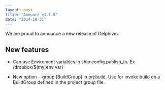 ```yaml
---
layout: post
title: "Annunce v3.1.0"
date: "2014-10-31"
---
```


We are proud to announce a new release of Delphivm.

## New features

* Can use Enviroment variables in ship.config.publish_to. Ex /dropbox/$(my_env_var)

* New option --group [BuildGroup] in prj:build. Use for invoke build on a BuildGroup defined in the project group file.
